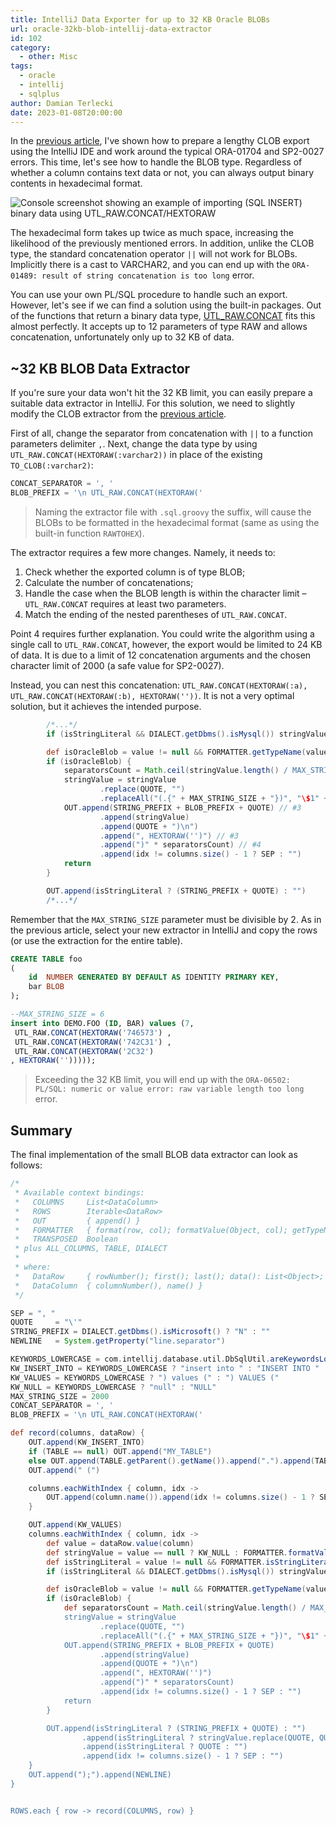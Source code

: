 ```yaml
---
title: IntelliJ Data Exporter for up to 32 KB Oracle BLOBs 
url: oracle-32kb-blob-intellij-data-extractor
id: 102
category:
  - other: Misc
tags:
  - oracle
  - intellij
  - sqlplus
author: Damian Terlecki
date: 2023-01-08T20:00:00
---
```


In the [previous article](/posts/oracle-clob-intellij-data-extractor), I've shown how to
prepare a lengthy CLOB export using the IntelliJ IDE and work around the typical ORA-01704 and SP2-0027 errors.
This time, let's see how to handle the BLOB type. Regardless of whether a column contains text data or not,
you can always output binary contents in hexadecimal format.

![Console screenshot showing an example of importing (SQL INSERT) binary data using UTL_RAW.CONCAT/HEXTORAW](/img/hq/intellij-32kb-blob-extractor.png "An example of binary data import (SQL INSERT) using UTL_RAW.CONCAT/HEXTORAW")

The hexadecimal form takes up twice as much space, increasing the likelihood of the
previously mentioned errors. In addition, unlike the CLOB type, the standard concatenation operator `||`
will not work for BLOBs. Implicitly there is a cast to VARCHAR2, and you can end up with the
`ORA-01489: result of string concatenation is too long` error.

You can use your own PL/SQL procedure to handle such an export.
However, let's see if we can find a solution using the built-in packages.
Out of the functions that return a binary data type, [UTL_RAW.CONCAT](https://docs.oracle.com/database/121/ARPLS/u_raw.htm#ARPLS71395) fits this almost perfectly.
It accepts up to 12 parameters of type RAW and allows concatenation, unfortunately only up to 32 KB of data.

## ~32 KB BLOB Data Extractor

If you're sure your data won't hit the 32 KB limit, you can easily prepare a suitable data extractor in IntelliJ.
For this solution, we need to slightly modify the CLOB extractor from the [previous article](/posts/oracle-clob-intellij-data-extractor).

First of all, change the separator from concatenation with `||` to a function parameters delimiter `,`.
Next, change the data type by using `UTL_RAW.CONCAT(HEXTORAW(:varchar2))` in place of the existing `TO_CLOB(:varchar2)`:

```groovy
CONCAT_SEPARATOR = ', '
BLOB_PREFIX = '\n UTL_RAW.CONCAT(HEXTORAW('
```

> Naming the extractor file with `.sql.groovy` the suffix, will cause the BLOBs to be formatted in the hexadecimal format (same as using the built-in function `RAWTOHEX`).

The extractor requires a few more changes. Namely, it needs to:
1. Check whether the exported column is of type BLOB;
2. Calculate the number of concatenations;
3. Handle the case when the BLOB length is within the character limit – `UTL_RAW.CONCAT` requires at least two parameters.
4. Match the ending of the nested parentheses of `UTL_RAW.CONCAT`.

Point 4 requires further explanation.
You could write the algorithm using a single call to `UTL_RAW.CONCAT`,
however, the export would be limited to 24 KB of data. 
It is due to a limit of 12 concatenation arguments and the chosen character limit of 2000 (a safe value for SP2-0027).

Instead, you can nest this concatenation:
`UTL_RAW.CONCAT(HEXTORAW(:a), UTL_RAW.CONCAT(HEXTORAW(:b), HEXTORAW(''))`. It is not a very optimal solution,
but it achieves the intended purpose.


```groovy
        /*...*/
        if (isStringLiteral && DIALECT.getDbms().isMysql()) stringValue = stringValue.replace("\\", "\\\\")

        def isOracleBlob = value != null && FORMATTER.getTypeName(value, column) == "BLOB" && DIALECT.getDbms().isOracle() // #1
        if (isOracleBlob) {
            separatorsCount = Math.ceil(stringValue.length() / MAX_STRING_SIZE) // #2
            stringValue = stringValue
                    .replace(QUOTE, "")
                    .replaceAll("(.{" + MAX_STRING_SIZE + "})", "\$1" + QUOTE + ') ' + CONCAT_SEPARATOR + BLOB_PREFIX + QUOTE)
            OUT.append(STRING_PREFIX + BLOB_PREFIX + QUOTE) // #3
                    .append(stringValue)
                    .append(QUOTE + ")\n")
                    .append(", HEXTORAW('')") // #3
                    .append(")" * separatorsCount) // #4
                    .append(idx != columns.size() - 1 ? SEP : "")
            return
        }

        OUT.append(isStringLiteral ? (STRING_PREFIX + QUOTE) : "")
        /*...*/
```

Remember that the `MAX_STRING_SIZE` parameter must be divisible by 2.
As in the previous article, select your new extractor in IntelliJ and copy the rows (or use the extraction for the entire table).

```sql
CREATE TABLE foo
(
    id  NUMBER GENERATED BY DEFAULT AS IDENTITY PRIMARY KEY,
    bar BLOB
);

--MAX_STRING_SIZE = 6
insert into DEMO.FOO (ID, BAR) values (7, 
 UTL_RAW.CONCAT(HEXTORAW('746573') , 
 UTL_RAW.CONCAT(HEXTORAW('742C31') , 
 UTL_RAW.CONCAT(HEXTORAW('2C32')
, HEXTORAW('')))));
```

> Exceeding the 32 KB limit, you will end up with the `ORA-06502: PL/SQL: numeric or value error: raw variable length too long` error.

## Summary

The final implementation of the small BLOB data extractor can look as follows:

```groovy
/*
 * Available context bindings:
 *   COLUMNS     List<DataColumn>
 *   ROWS        Iterable<DataRow>
 *   OUT         { append() }
 *   FORMATTER   { format(row, col); formatValue(Object, col); getTypeName(Object, col); isStringLiteral(Object, col); }
 *   TRANSPOSED  Boolean
 * plus ALL_COLUMNS, TABLE, DIALECT
 *
 * where:
 *   DataRow     { rowNumber(); first(); last(); data(): List<Object>; value(column): Object }
 *   DataColumn  { columnNumber(), name() }
 */

SEP = ", "
QUOTE     = "\'"
STRING_PREFIX = DIALECT.getDbms().isMicrosoft() ? "N" : ""
NEWLINE   = System.getProperty("line.separator")

KEYWORDS_LOWERCASE = com.intellij.database.util.DbSqlUtil.areKeywordsLowerCase(PROJECT)
KW_INSERT_INTO = KEYWORDS_LOWERCASE ? "insert into " : "INSERT INTO "
KW_VALUES = KEYWORDS_LOWERCASE ? ") values (" : ") VALUES ("
KW_NULL = KEYWORDS_LOWERCASE ? "null" : "NULL"
MAX_STRING_SIZE = 2000
CONCAT_SEPARATOR = ', '
BLOB_PREFIX = '\n UTL_RAW.CONCAT(HEXTORAW('

def record(columns, dataRow) {
    OUT.append(KW_INSERT_INTO)
    if (TABLE == null) OUT.append("MY_TABLE")
    else OUT.append(TABLE.getParent().getName()).append(".").append(TABLE.getName())
    OUT.append(" (")

    columns.eachWithIndex { column, idx ->
        OUT.append(column.name()).append(idx != columns.size() - 1 ? SEP : "")
    }

    OUT.append(KW_VALUES)
    columns.eachWithIndex { column, idx ->
        def value = dataRow.value(column)
        def stringValue = value == null ? KW_NULL : FORMATTER.formatValue(value, column)
        def isStringLiteral = value != null && FORMATTER.isStringLiteral(value, column)
        if (isStringLiteral && DIALECT.getDbms().isMysql()) stringValue = stringValue.replace("\\", "\\\\")

        def isOracleBlob = value != null && FORMATTER.getTypeName(value, column) == "BLOB" && DIALECT.getDbms().isOracle()
        if (isOracleBlob) {
            def separatorsCount = Math.ceil(stringValue.length() / MAX_STRING_SIZE)
            stringValue = stringValue
                    .replace(QUOTE, "")
                    .replaceAll("(.{" + MAX_STRING_SIZE + "})", "\$1" + QUOTE + ') ' + CONCAT_SEPARATOR + BLOB_PREFIX + QUOTE)
            OUT.append(STRING_PREFIX + BLOB_PREFIX + QUOTE)
                    .append(stringValue)
                    .append(QUOTE + ")\n")
                    .append(", HEXTORAW('')")
                    .append(")" * separatorsCount)
                    .append(idx != columns.size() - 1 ? SEP : "")
            return
        }

        OUT.append(isStringLiteral ? (STRING_PREFIX + QUOTE) : "")
                .append(isStringLiteral ? stringValue.replace(QUOTE, QUOTE + QUOTE) : stringValue)
                .append(isStringLiteral ? QUOTE : "")
                .append(idx != columns.size() - 1 ? SEP : "")
    }
    OUT.append(");").append(NEWLINE)
}


ROWS.each { row -> record(COLUMNS, row) }
```